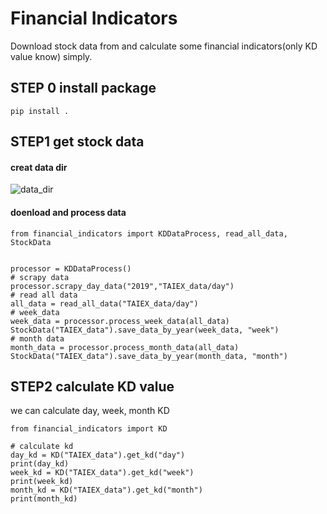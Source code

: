 # Financial Indicators
Download stock data from and calculate some financial indicators(only KD value know) simply.


## STEP 0 install package
````
pip install .
````

## STEP1 get stock data
#### creat data dir

![data_dir]("https://github.com/Lisa06010416/FinancialIndicators/blob/main/image/data_path.png")

#### doenload and process data
````
from financial_indicators import KDDataProcess, read_all_data, StockData


processor = KDDataProcess()
# scrapy data
processor.scrapy_day_data("2019","TAIEX_data/day")
# read all data
all_data = read_all_data("TAIEX_data/day")
# week_data
week_data = processor.process_week_data(all_data)
StockData("TAIEX_data").save_data_by_year(week_data, "week")
# month data
month_data = processor.process_month_data(all_data)
StockData("TAIEX_data").save_data_by_year(month_data, "month")
````

## STEP2 calculate KD value
we can calculate day, week, month KD
```
from financial_indicators import KD

# calculate kd
day_kd = KD("TAIEX_data").get_kd("day")
print(day_kd)
week_kd = KD("TAIEX_data").get_kd("week")
print(week_kd)
month_kd = KD("TAIEX_data").get_kd("month")
print(month_kd)
```

